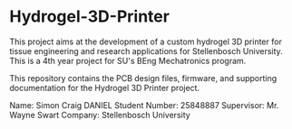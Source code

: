 # Hydrogel-3D-Printer
This project aims at the development of a custom hydrogel 3D printer for tissue engineering and research applications for Stellenbosch University. This is a 4th year project for SU's BEng Mechatronics program.

This repository contains the PCB design files, firmware, and supporting documentation for the Hydrogel 3D Printer project.


Name: Simon Craig DANIEL
Student Number: 25848887
Supervisor: Mr. Wayne Swart
Company: Stellenbosch University
